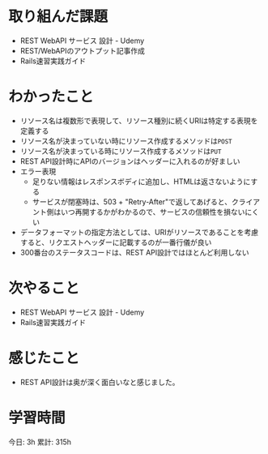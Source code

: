# 取り組んだ課題 
+ REST WebAPI サービス 設計 - Udemy
+ REST/WebAPIのアウトプット記事作成
+ Rails速習実践ガイド 
# わかったこと 
+ リソース名は複数形で表現して、リソース種別に続くURIは特定する表現を定義する
+ リソース名が決まっていない時にリソース作成するメソッドは`POST`
+ リソース名が決まっている時にリソース作成するメソッドは`PUT`
+ REST API設計時にAPIのバージョンはヘッダーに入れるのが好ましい
+ エラー表現
    + 足りない情報はレスポンスボディに追加し、HTMLは返さないようにする
    + サービスが閉塞時は、503 + "Retry-After"で返してあげると、クライアント側はいつ再開するかがわかるので、サービスの信頼性を損ないにくい
+ データフォーマットの指定方法としては、URIがリソースであることを考慮すると、リクエストヘッダーに記載するのが一番行儀が良い
+ 300番台のステータスコードは、REST API設計ではほとんど利用しない
# 次やること
+ REST WebAPI サービス 設計 - Udemy
+ Rails速習実践ガイド
# 感じたこと
+ REST API設計は奥が深く面白いなと感じました。
# 学習時間  
今日: 3h 
累計: 315h 

